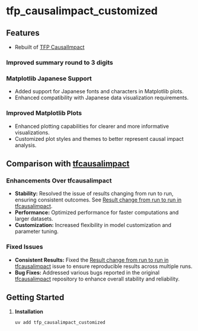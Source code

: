 # tfp_causalimpact_customized

## Features

- Rebuilt of [TFP CausalImpact](https://github.com/google/tfp-causalimpact)
### Improved summary round to 3 digits
### Matplotlib Japanese Support

- Added support for Japanese fonts and characters in Matplotlib plots.
- Enhanced compatibility with Japanese data visualization requirements.

### Improved Matplotlib Plots

- Enhanced plotting capabilities for clearer and more informative visualizations.
- Customized plot styles and themes to better represent causal impact analysis.

## Comparison with [tfcausalimpact](https://github.com/WillianFuks/tfcausalimpact)

### Enhancements Over tfcausalimpact

- **Stability:** Resolved the issue of results changing from run to run, ensuring consistent outcomes.
  See [Result change from run to run in tfcausalimpact](https://stackoverflow.com/questions/69257795/result-change-from-run-to-run-in-tfcausalimpact).
- **Performance:** Optimized performance for faster computations and larger datasets.
- **Customization:** Increased flexibility in model customization and parameter tuning.

### Fixed Issues

- **Consistent Results:** Fixed
  the [Result change from run to run in tfcausalimpact](https://stackoverflow.com/questions/69257795/result-change-from-run-to-run-in-tfcausalimpact)
  issue to ensure reproducible results across multiple runs.
- **Bug Fixes:** Addressed various bugs reported in the
  original [tfcausalimpact](https://github.com/WillianFuks/tfcausalimpact) repository to enhance overall stability and
  reliability.

## Getting Started

1. **Installation**
   ```bash
   uv add tfp_causalimpact_customized
   ```
